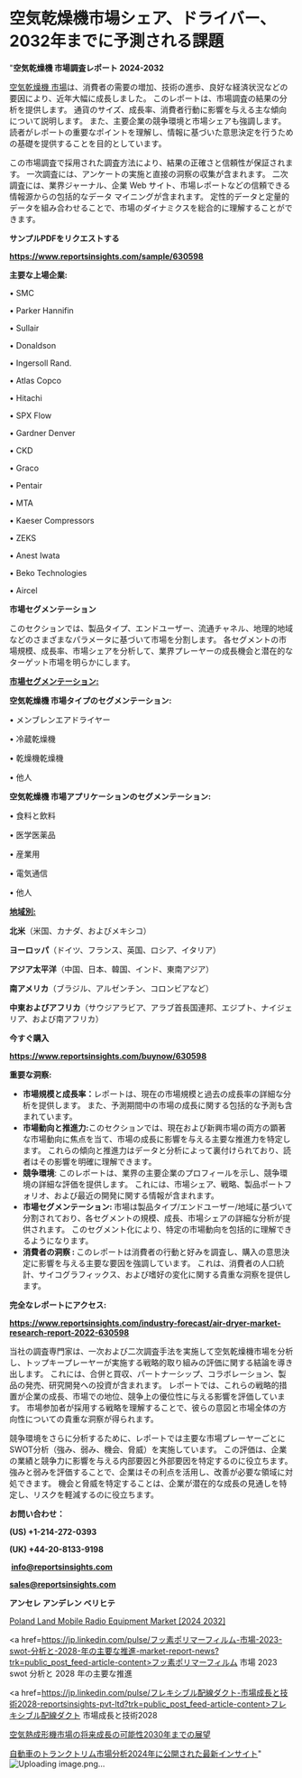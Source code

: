 # 空気乾燥機市場シェア、ドライバー、2032年までに予測される課題

"<strong>空気乾燥機 市場調査レポート 2024-2032</strong>

<a href=https://www.reportsinsights.com/sample/630598>空気乾燥機 市場</a>は、消費者の需要の増加、技術の進歩、良好な経済状況などの要因により、近年大幅に成長しました。 このレポートは、市場調査の結果の分析を提供します。 通貨のサイズ、成長率、消費者行動に影響を与える主な傾向について説明します。 また、主要企業の競争環境と市場シェアも強調します。 読者がレポートの重要なポイントを理解し、情報に基づいた意思決定を行うための基礎を提供することを目的としています。

この市場調査で採用された調査方法により、結果の正確さと信頼性が保証されます。 一次調査には、アンケートの実施と直接の洞察の収集が含まれます。 二次調査には、業界ジャーナル、企業 Web サイト、市場レポートなどの信頼できる情報源からの包括的なデータ マイニングが含まれます。 定性的データと定量的データを組み合わせることで、市場のダイナミクスを総合的に理解することができます。

<strong><b>サンプルPDFをリクエストする</b></strong>

<a href=https://www.reportsinsights.com/sample/630598><strong><u>https://www.reportsinsights.com/sample/630598</u></strong></a>

<strong>主要な上場企業:</strong>

• SMC

• Parker Hannifin

• Sullair

• Donaldson

• Ingersoll Rand.

• Atlas Copco

• Hitachi

• SPX Flow

• Gardner Denver

• CKD

• Graco

• Pentair

• MTA

• Kaeser Compressors

• ZEKS

• Anest Iwata

• Beko Technologies

• Aircel

<strong>市場セグメンテーション</strong>

このセクションでは、製品タイプ、エンドユーザー、流通チャネル、地理的地域などのさまざまなパラメータに基づいて市場を分割します。 各セグメントの市場規模、成長率、市場シェアを分析して、業界プレーヤーの成長機会と潜在的なターゲット市場を明らかにします。

<strong><u>市場セグメンテーション</u></strong><strong><u>:</u></strong>

<strong>空気乾燥機 市場タイプのセグメンテーション:</strong>

• メンブレンエアドライヤー

• 冷蔵乾燥機

• 乾燥機乾燥機

• 他人

<strong>空気乾燥機 市場アプリケーションのセグメンテーション:</strong>

• 食料と飲料

• 医学医薬品

• 産業用

• 電気通信

• 他人

<strong><u>地域別</u></strong><strong><u>:</u></strong>

<strong>北米</strong>（米国、カナダ、およびメキシコ）

<strong>ヨーロッパ</strong>（ドイツ、フランス、英国、ロシア、イタリア）

<strong>アジア太平洋</strong>（中国、日本、韓国、インド、東南アジア）

<strong>南アメリカ</strong>（ブラジル、アルゼンチン、コロンビアなど）

<strong>中東およびアフリカ</strong>（サウジアラビア、アラブ首長国連邦、エジプト、ナイジェリア、および南アフリカ）

<strong>今すぐ購入</strong>

<a href=https://www.reportsinsights.com/buynow/630598><strong><u>https://www.reportsinsights.com/buynow/630598</u></strong></a>

<strong>重要な洞察:</strong>
<ul>
  <li><strong>市場規模と成長率：</strong>レポートは、現在の市場規模と過去の成長率の詳細な分析を提供します。 また、予測期間中の市場の成長に関する包括的な予測も含まれています。</li>
  <li><strong>市場動向と推進力:</strong>このセクションでは、現在および新興市場の両方の顕著な市場動向に焦点を当て、市場の成長に影響を与える主要な推進力を特定します。 これらの傾向と推進力はデータと分析によって裏付けられており、読者はその影響を明確に理解できます。</li>
  <li><strong>競争環境</strong>: このレポートは、業界の主要企業のプロフィールを示し、競争環境の詳細な評価を提供します。 これには、市場シェア、戦略、製品ポートフォリオ、および最近の開発に関する情報が含まれます。</li>
  <li><strong>市場セグメンテーション: </strong>市場は製品タイプ/エンドユーザー/地域に基づいて分割されており、各セグメントの規模、成長、市場シェアの詳細な分析が提供されます。 このセグメント化により、特定の市場動向を包括的に理解できるようになります。</li>
  <li><strong>消費者の洞察 : </strong>このレポートは消費者の行動と好みを調査し、購入の意思決定に影響を与える主要な要因を強調しています。 これは、消費者の人口統計、サイコグラフィックス、および嗜好の変化に関する貴重な洞察を提供します。</li>
</ul>
<strong>完全なレポートにアクセス:</strong>

<a href=https://www.reportsinsights.com/industry-forecast/air-dryer-market-research-report-2022-630598><strong><u><b>https://www.reportsinsights.com/industry-forecast/air-dryer-market-research-report-2022-630598</b></u></strong></a>

当社の調査専門家は、一次および二次調査手法を実施して空気乾燥機市場を分析し、トップキープレーヤーが実施する戦略的取り組みの評価に関する結論を導き出します。 これには、合併と買収、パートナーシップ、コラボレーション、製品の発売、研究開発への投資が含まれます。 レポートでは、これらの戦略的措置が企業の成長、市場での地位、競争上の優位性に与える影響を評価しています。 市場参加者が採用する戦略を理解することで、彼らの意図と市場全体の方向性についての貴重な洞察が得られます。

競争環境をさらに分析するために、レポートでは主要な市場プレーヤーごとにSWOT分析（強み、弱み、機会、脅威）を実施しています。 この評価は、企業の業績と競争力に影響を与える内部要因と外部要因を特定するのに役立ちます。 強みと弱みを評価することで、企業はその利点を活用し、改善が必要な領域に対処できます。 機会と脅威を特定することは、企業が潜在的な成長の見通しを特定し、リスクを軽減するのに役立ちます。

<strong>お問い合わせ：</strong>

<strong>(US) +1-214-272-0393</strong>

<strong>(UK) +44-20-8133-9198</strong>

<strong> </strong><a href=info@reportsinsights.com><strong><u>info@reportsinsights.com</u></strong></a>

<a href=sales@reportsinsights.com><strong><u>sales@reportsinsights.com</u></strong></a>

<strong>アンセレ アンデレン ベリヒテ</strong>

<a href=https://www.linkedin.com/pulse/poland-land-mobile-radio-equipment-market-2024-8zufe/>Poland Land Mobile Radio Equipment Market [2024 2032]</a>

<a href=https://jp.linkedin.com/pulse/フッ素ポリマーフィルム-市場-2023-swot-分析と-2028-年の主要な推進-market-report-news?trk=public_post_feed-article-content>フッ素ポリマーフィルム 市場 2023 swot 分析と 2028 年の主要な推進</a>

<a href=https://jp.linkedin.com/pulse/フレキシブル配線ダクト-市場成長と技術2028-reportsinsights-pvt-ltd?trk=public_post_feed-article-content>フレキシブル配線ダクト 市場成長と技術2028</a>

<a href=https://www.linkedin.com/pulse/空気熱成形機市場の将来成長の可能性2030年までの展望-reports-insights-expert-u8hyf/>空気熱成形機市場の将来成長の可能性2030年までの展望</a>

<a href=https://www.linkedin.com/pulse/自動車のトランクトリム市場分析2024年に公開された最新インサイト-tribunal-analytics-360-ukqdf/>自動車のトランクトリム市場分析2024年に公開された最新インサイト</a>"
![Uploading image.png…]()
